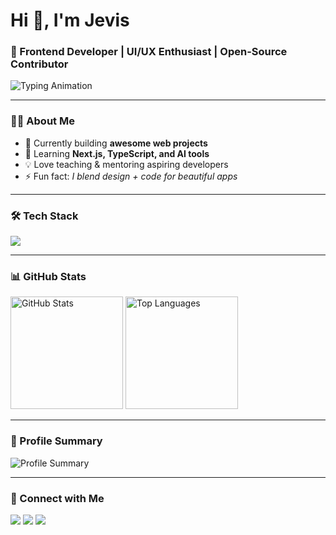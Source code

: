 # Hi 👋, I'm Jevis
### 🚀 Frontend Developer | UI/UX Enthusiast | Open-Source Contributor

<img src="https://readme-typing-svg.demolab.com?font=Fira+Code&weight=500&size=22&duration=3000&pause=1000&color=FF1178&width=600&lines=Passionate+Frontend+Developer;Lover+of+Clean+UI%2FUX;Open+Source+Contributor;Always+Learning+New+Things" alt="Typing Animation" />

---

### 👨‍💻 About Me  
- 🔭 Currently building **awesome web projects**  
- 🌱 Learning **Next.js, TypeScript, and AI tools**  
- 💡 Love teaching & mentoring aspiring developers  
- ⚡ Fun fact: *I blend design + code for beautiful apps*  

---

### 🛠️ Tech Stack  
<img src="https://skillicons.dev/icons?i=html,css,js,react,tailwind,git,github,vscode,figma,nodejs" />

---

### 📊 GitHub Stats  

<img src="https://github-readme-stats.vercel.app/api?username=jevisexcell024&show_icons=true&theme=radical&rank_icon=default&include_all_commits=true&count_private=true&hide_border=true" height="180" alt="GitHub Stats"/>  

<img src="https://github-readme-stats.vercel.app/api/top-langs/?username=jevisexcell024&layout=compact&theme=radical&hide_border=true" height="180" alt="Top Languages"/>  

---

### 📌 Profile Summary  

<img src="https://github-profile-summary-cards.vercel.app/api/cards/profile-details?username=jevisexcell024&theme=radical" alt="Profile Summary"/>  

---

### 🤝 Connect with Me  
<a href="https://linkedin.com/in/YOUR-LINK" target="_blank"><img src="https://skillicons.dev/icons?i=linkedin" /></a>
<a href="https://twitter.com/YOUR-HANDLE" target="_blank"><img src="https://skillicons.dev/icons?i=twitter" /></a>
<a href="mailto:yourmail@gmail.com"><img src="https://skillicons.dev/icons?i=gmail" /></a>
